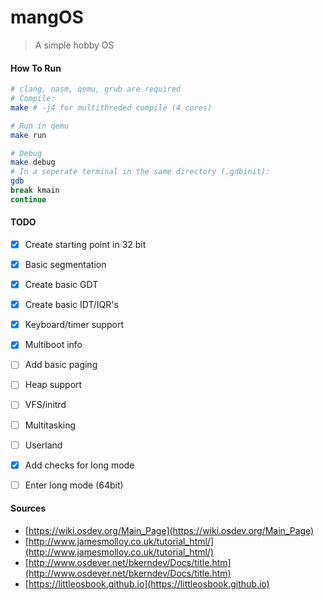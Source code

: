 # mangOS

> A simple hobby OS

#### How To Run
```bash
# clang, nasm, qemu, grub are required
# Compile:
make # -j4 for multithreded compile (4 cores)

# Run in qemu
make run

# Debug
make debug
# In a seperate terminal in the same directory (.gdbinit):
gdb
break kmain
continue
```

#### TODO
- [x] Create starting point in 32 bit
- [x] Basic segmentation
- [x] Create basic GDT
- [x] Create basic IDT/IQR's
- [x] Keyboard/timer support
- [x] Multiboot info
- [ ] Add basic paging
- [ ] Heap support
- [ ] VFS/initrd
- [ ] Multitasking
- [ ] Userland
- [x] Add checks for long mode
- [ ] Enter long mode (64bit)



#### Sources
* [https://wiki.osdev.org/Main_Page](https://wiki.osdev.org/Main_Page)
* [http://www.jamesmolloy.co.uk/tutorial_html/](http://www.jamesmolloy.co.uk/tutorial_html/)
* [http://www.osdever.net/bkerndev/Docs/title.htm](http://www.osdever.net/bkerndev/Docs/title.htm)
* [https://littleosbook.github.io](https://littleosbook.github.io)
